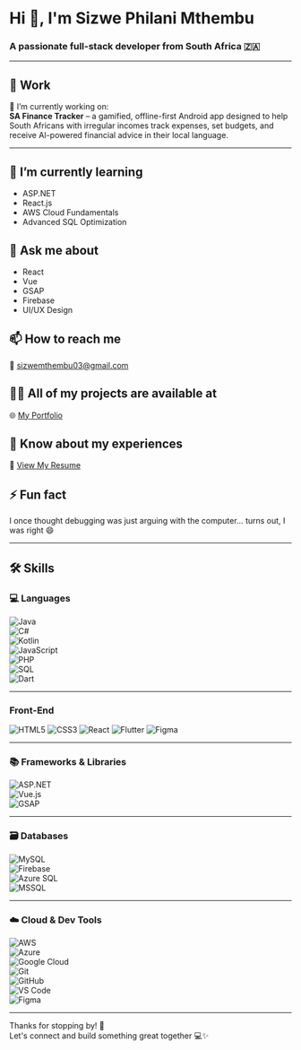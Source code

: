 # Hi 👋, I'm Sizwe Philani Mthembu

### A passionate full-stack developer from South Africa 🇿🇦

---

## 💼 Work

🔭 I’m currently working on:  
**SA Finance Tracker** – a gamified, offline-first Android app designed to help South Africans with irregular incomes track expenses, set budgets, and receive AI-powered financial advice in their local language.

---

## 🌱 I’m currently learning
- ASP.NET  
- React.js  
- AWS Cloud Fundamentals  
- Advanced SQL Optimization

## 💬 Ask me about
- React  
- Vue  
- GSAP  
- Firebase  
- UI/UX Design  

## 📫 How to reach me  
📧 sizwemthembu03@gmail.com

## 👨‍💻 All of my projects are available at  
🌐 [My Portfolio](https://portfolio-vo6v.onrender.com/)


## 📄 Know about my experiences  
📄 [View My Resume](https://drive.google.com/file/d/1v3XBlpFmBwK8oS70yRKxD-KD3eJO6L7C/view?usp=drive_link)

## ⚡ Fun fact  
I once thought debugging was just arguing with the computer… turns out, I was right 😄

---

## 🛠️ Skills

### 💻 Languages  
![Java](https://img.shields.io/badge/Java-ED8B00?style=for-the-badge&logo=java&logoColor=white)  
![C#](https://img.shields.io/badge/C%23-68217A?style=for-the-badge&logo=c-sharp&logoColor=white)  
![Kotlin](https://img.shields.io/badge/Kotlin-0095D5?style=for-the-badge&logo=kotlin&logoColor=white)  
![JavaScript](https://img.shields.io/badge/JavaScript-F7DF1E?style=for-the-badge&logo=javascript&logoColor=black)  
![PHP](https://img.shields.io/badge/PHP-777BB4?style=for-the-badge&logo=php&logoColor=white)  
![SQL](https://img.shields.io/badge/SQL-003B57?style=for-the-badge&logo=datagrip&logoColor=white)  
![Dart](https://img.shields.io/badge/Dart-0175C2?style=for-the-badge&logo=dart&logoColor=white)

---

### Front-End
![HTML5](https://img.shields.io/badge/HTML5-E34F26?style=flat&logo=html5&logoColor=white)
![CSS3](https://img.shields.io/badge/CSS3-1572B6?style=flat&logo=css3&logoColor=white)
![React](https://img.shields.io/badge/React-61DAFB?style=flat&logo=react&logoColor=black)
![Flutter](https://img.shields.io/badge/Flutter-02569B?style=flat&logo=flutter&logoColor=white)
![Figma](https://img.shields.io/badge/Figma-F24E1E?style=flat&logo=figma&logoColor=white)

---

### 📚 Frameworks & Libraries  
![ASP.NET](https://img.shields.io/badge/ASP.NET-512BD4?style=for-the-badge&logo=.net&logoColor=white)  
![Vue.js](https://img.shields.io/badge/Vue.js-35495E?style=for-the-badge&logo=vue.js&logoColor=4FC08D)  
![GSAP](https://img.shields.io/badge/GSAP-88CE02?style=for-the-badge&logo=greensock&logoColor=white)

---

### 🗃️ Databases  
![MySQL](https://img.shields.io/badge/MySQL-005C84?style=for-the-badge&logo=mysql&logoColor=white)  
![Firebase](https://img.shields.io/badge/Firebase-ffca28?style=for-the-badge&logo=firebase&logoColor=black)  
![Azure SQL](https://img.shields.io/badge/Azure%20SQL-0078D4?style=for-the-badge&logo=microsoftazure&logoColor=white)  
![MSSQL](https://img.shields.io/badge/MSSQL-CC2927?style=for-the-badge&logo=microsoftsqlserver&logoColor=white)

---

### ☁️ Cloud & Dev Tools  
![AWS](https://img.shields.io/badge/AWS-232F3E?style=for-the-badge&logo=amazonaws&logoColor=white)  
![Azure](https://img.shields.io/badge/Azure-0078D4?style=for-the-badge&logo=microsoftazure&logoColor=white)  
![Google Cloud](https://img.shields.io/badge/Google_Cloud-4285F4?style=for-the-badge&logo=googlecloud&logoColor=white)  
![Git](https://img.shields.io/badge/Git-F05032?style=for-the-badge&logo=git&logoColor=white)  
![GitHub](https://img.shields.io/badge/GitHub-181717?style=for-the-badge&logo=github&logoColor=white)  
![VS Code](https://img.shields.io/badge/VS_Code-007ACC?style=for-the-badge&logo=visualstudiocode&logoColor=white)  
![Figma](https://img.shields.io/badge/Figma-F24E1E?style=for-the-badge&logo=figma&logoColor=white)

---

Thanks for stopping by! 🙌  
Let's connect and build something great together 💻✨
